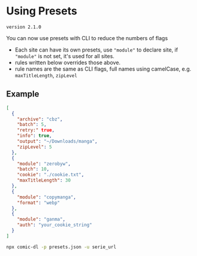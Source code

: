 # Using Presets

`version 2.1.0`

You can now use presets with CLI to reduce the numbers of flags

- Each site can have its own presets, use `"module"` to declare site, if `"module"` is not set, it's used for all sites.
- rules written below overrides those above.
- rule names are the same as CLI flags, full names using camelCase, e.g. `maxTitleLength`, `zipLevel`

## Example

```json
[
  {
    "archive": "cbz",
    "batch": 5,
    "retry:" true,
    "info": true,
    "output": "~/Downloads/manga",
    "zipLevel": 5
  },
  {
    "module": "zerobyw",
    "batch": 10,
    "cookie": "./cookie.txt",
    "maxTitleLength": 30
  },
  {
    "module": "copymanga",
    "format": "webp"
  },
  {
    "module": "ganma",
    "auth": "your_cookie_string"
  }
]
```

```bash
npx comic-dl -p presets.json -u serie_url
```
